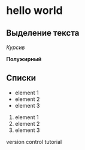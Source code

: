# hello world

## Выделение текста

*Курсив*

**Полужирный**

## Списки

* element 1
* element 2
* element 3

1. element 1
2. element 2
3. element 3

version control tutorial
